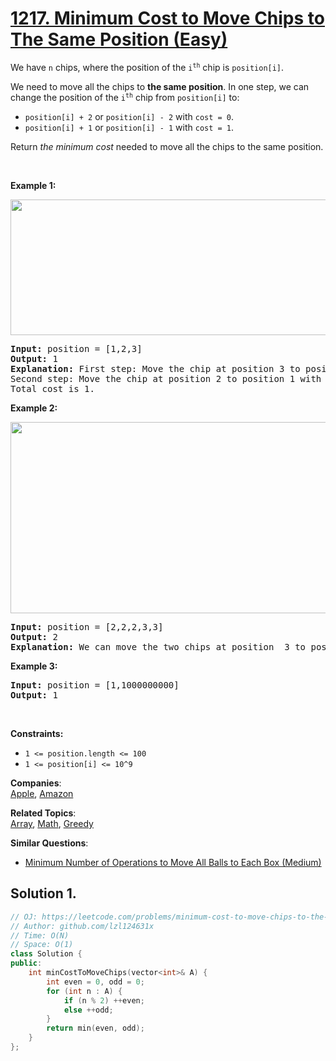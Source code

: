 # [1217. Minimum Cost to Move Chips to The Same Position (Easy)](https://leetcode.com/problems/minimum-cost-to-move-chips-to-the-same-position/)

<p>We have <code>n</code> chips, where the position of the <code>i<sup>th</sup></code> chip is <code>position[i]</code>.</p>

<p>We need to move all the chips to <strong>the same position</strong>. In one step, we can change the position of the <code>i<sup>th</sup></code> chip from <code>position[i]</code> to:</p>

<ul>
	<li><code>position[i] + 2</code> or <code>position[i] - 2</code> with <code>cost = 0</code>.</li>
	<li><code>position[i] + 1</code> or <code>position[i] - 1</code> with <code>cost = 1</code>.</li>
</ul>

<p>Return <em>the minimum cost</em> needed to move all the chips to the same position.</p>

<p>&nbsp;</p>
<p><strong>Example 1:</strong></p>
<img alt="" src="https://assets.leetcode.com/uploads/2020/08/15/chips_e1.jpg" style="width: 750px; height: 217px;">
<pre><strong>Input:</strong> position = [1,2,3]
<strong>Output:</strong> 1
<strong>Explanation:</strong> First step: Move the chip at position 3 to position 1 with cost = 0.
Second step: Move the chip at position 2 to position 1 with cost = 1.
Total cost is 1.
</pre>

<p><strong>Example 2:</strong></p>
<img alt="" src="https://assets.leetcode.com/uploads/2020/08/15/chip_e2.jpg" style="width: 750px; height: 306px;">
<pre><strong>Input:</strong> position = [2,2,2,3,3]
<strong>Output:</strong> 2
<strong>Explanation:</strong> We can move the two chips at position  3 to position 2. Each move has cost = 1. The total cost = 2.
</pre>

<p><strong>Example 3:</strong></p>

<pre><strong>Input:</strong> position = [1,1000000000]
<strong>Output:</strong> 1
</pre>

<p>&nbsp;</p>
<p><strong>Constraints:</strong></p>

<ul>
	<li><code>1 &lt;= position.length &lt;= 100</code></li>
	<li><code>1 &lt;= position[i] &lt;= 10^9</code></li>
</ul>


**Companies**:  
[Apple](https://leetcode.com/company/apple), [Amazon](https://leetcode.com/company/amazon)

**Related Topics**:  
[Array](https://leetcode.com/tag/array/), [Math](https://leetcode.com/tag/math/), [Greedy](https://leetcode.com/tag/greedy/)

**Similar Questions**:
* [Minimum Number of Operations to Move All Balls to Each Box (Medium)](https://leetcode.com/problems/minimum-number-of-operations-to-move-all-balls-to-each-box/)

## Solution 1.

```cpp
// OJ: https://leetcode.com/problems/minimum-cost-to-move-chips-to-the-same-position/
// Author: github.com/lzl124631x
// Time: O(N)
// Space: O(1)
class Solution {
public:
    int minCostToMoveChips(vector<int>& A) {
        int even = 0, odd = 0;
        for (int n : A) {
            if (n % 2) ++even;
            else ++odd;
        }
        return min(even, odd);
    }
};
```